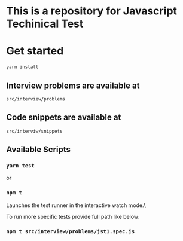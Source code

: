 # This is a repository for Javascript Techinical Test

# Get started
`yarn install`

## Interview problems are available at 
`src/interview/problems`
## Code snippets are available at
`src/interviw/snippets`

## Available Scripts

### `yarn test`
or
### `npm t`

Launches the test runner in the interactive watch mode.\

To run more specific tests provide full path like below:

### `npm t src/interview/problems/jst1.spec.js`

